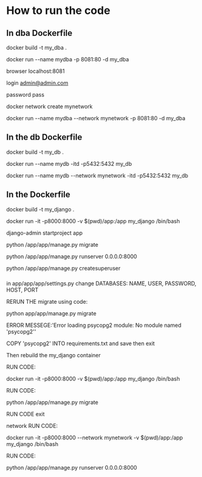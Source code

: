 # How to run the code

## In dba Dockerfile

docker build -t my_dba .

docker run --name mydba  -p 8081:80 -d my_dba

browser localhost:8081

login admin@admin.com

password pass

docker network create mynetwork

docker run --name mydba --network mynetwork -p 8081:80 -d my_dba


## In the db Dockerfile

docker build -t my_db .

docker run --name mydb -itd -p5432:5432 my_db

docker run --name mydb --network mynetwork -itd -p5432:5432 my_db



## In the Dockerfile

docker build -t my_django .

docker run -it -p8000:8000 -v $(pwd)/app:/app my_django /bin/bash

django-admin startproject app

python /app/app/manage.py migrate

python /app/app/manage.py runserver 0.0.0.0:8000

python /app/app/manage.py createsuperuser



### 
in app/app/app/settings.py  change DATABASES: NAME, USER, PASSWORD, HOST, PORT

RERUN THE migrate using code: 

python app/app/manage.py migrate

ERROR MESSEGE:'Error loading psycopg2 module: No module named 'psycopg2''

COPY 'psycopg2' INTO requirements.txt and save then exit 

Then rebuild the my_django container

RUN CODE:

docker run -it -p8000:8000 -v $(pwd)/app:/app my_django /bin/bash

RUN CODE:

python /app/app/manage.py migrate

RUN CODE   exit

network RUN CODE:

docker run -it -p8000:8000 --network mynetwork -v $(pwd)/app:/app my_django /bin/bash

RUN CODE:

python /app/app/manage.py runserver 0.0.0.0:8000
